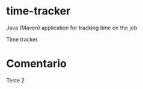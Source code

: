 # time-tracker
Java (Maven) application for tracking time on the job

Time tracker

# Comentario
Teste 2
